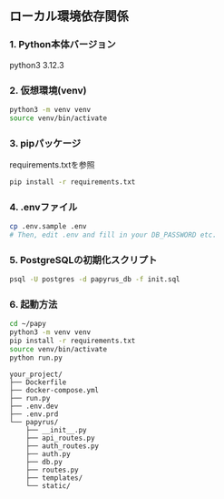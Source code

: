 ## ローカル環境依存関係


### 1. Python本体バージョン
python3 3.12.3

### 2. 仮想環境(venv)
``` bash
python3 -m venv venv
source venv/bin/activate
```

### 3. pipパッケージ
requirements.txtを参照
``` bash
pip install -r requirements.txt
```

### 4. .envファイル
``` bash
cp .env.sample .env
# Then, edit .env and fill in your DB_PASSWORD etc.
```

### 5. PostgreSQLの初期化スクリプト
``` bash
psql -U postgres -d papyrus_db -f init.sql
```

### 6. 起動方法
``` bash
cd ~/papy
python3 -m venv venv
pip install -r requirements.txt
source venv/bin/activate
python run.py
```

```plaintext
your_project/
├── Dockerfile
├── docker-compose.yml
├── run.py
├── .env.dev
├── .env.prd
└── papyrus/
    ├── __init__.py
    ├── api_routes.py
    ├── auth_routes.py
    ├── auth.py
    ├── db.py
    ├── routes.py
    ├── templates/
    └── static/
```